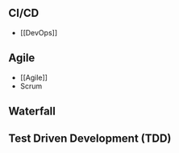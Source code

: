 ## CI/CD

- [[DevOps]]

## Agile

- [[Agile]]
- Scrum

## Waterfall

## Test Driven Development (TDD)
